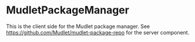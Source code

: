 MudletPackageManager
====================

This is the client side for the Mudlet package manager. See https://github.com/Mudlet/mudlet-package-repo for the server component.
